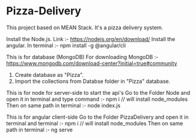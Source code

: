 # Pizza-Delivery
This project based on MEAN Stack. It's a pizza delivery system.

Install the Node.js. Link :- https://nodejs.org/en/download/
Install the angular. In terminal :- npm install -g @angular/cli

This is for database (MongoDB)
For downloading MongoDB :- https://www.mongodb.com/download-center?initial=true#community
1. Create database as "Pizza".
2. Import the collections from Databse folder in "Pizza" database.

This is for node for server-side to start the api's
Go to the Folder Node and open it in terminal and type command :- npm i // will install node_modules 
Then on same path in terminal :- node index.js

This is for angular client-side
Go to the Folder PizzaDelivery and open it in terminal and terminal :- npm i // will install node_modules 
Then on same path in terminal :- ng serve


